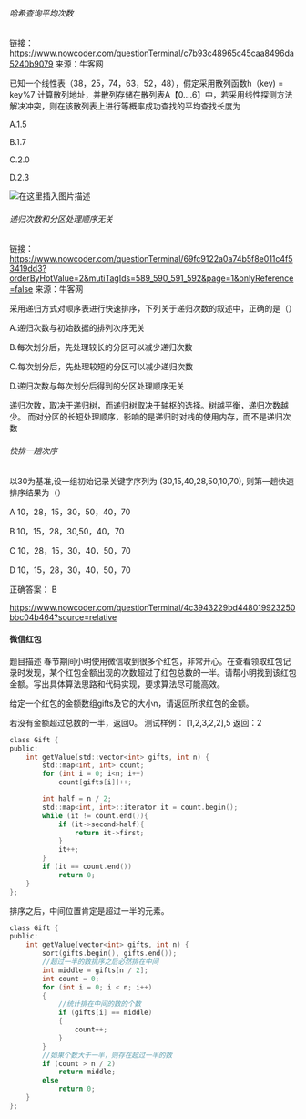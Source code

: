 ###### 哈希查询平均次数
链接：https://www.nowcoder.com/questionTerminal/c7b93c48965c45caa8496da5240b9079
来源：牛客网

已知一个线性表（38，25，74，63，52，48），假定采用散列函数h（key) = key%7 计算散列地址，并散列存储在散列表A【0....6】中，若采用线性探测方法解决冲突，则在该散列表上进行等概率成功查找的平均查找长度为

A.1.5

B.1.7

C.2.0

D.2.3

![在这里插入图片描述](https://img-blog.csdnimg.cn/20190812094551361.png?x-oss-process=image/watermark,type_ZmFuZ3poZW5naGVpdGk,shadow_10,text_aHR0cHM6Ly9ibG9nLmNzZG4ubmV0L1ZpY2tlcnNfeGlhb3dlaQ==,size_16,color_FFFFFF,t_70)
###### 递归次数和分区处理顺序无关
链接：https://www.nowcoder.com/questionTerminal/69fc9122a0a74b5f8e011c4f53419dd3?orderByHotValue=2&mutiTagIds=589_590_591_592&page=1&onlyReference=false
来源：牛客网

采用递归方式对顺序表进行快速排序，下列关于递归次数的叙述中，正确的是（）

A.递归次数与初始数据的排列次序无关

B.每次划分后，先处理较长的分区可以减少递归次数

C.每次划分后，先处理较短的分区可以减少递归次数

D.递归次数与每次划分后得到的分区处理顺序无关

递归次数，取决于递归树，而递归树取决于轴枢的选择。树越平衡，递归次数越少。
而对分区的长短处理顺序，影响的是递归时对栈的使用内存，而不是递归次数
###### 快排一趟次序
以30为基准,设一组初始记录关键字序列为 (30,15,40,28,50,10,70), 则第一趟快速排序结果为（）

A 10，28，15，30，50，40，70

B 10，15，28，30,50，40，70

C 10，28，15，30，40，50，70

D 10，15，28，30，40，50，70

正确答案： B

https://www.nowcoder.com/questionTerminal/4c3943229bd448019923250bbc04b464?source=relative

#### 微信红包
题目描述
春节期间小明使用微信收到很多个红包，非常开心。在查看领取红包记录时发现，某个红包金额出现的次数超过了红包总数的一半。请帮小明找到该红包金额。写出具体算法思路和代码实现，要求算法尽可能高效。

给定一个红包的金额数组gifts及它的大小n，请返回所求红包的金额。

若没有金额超过总数的一半，返回0。
测试样例：
[1,2,3,2,2],5
返回：2

```c
class Gift {
public:
	int getValue(std::vector<int> gifts, int n) {
		std::map<int, int> count;
		for (int i = 0; i<n; i++)
			count[gifts[i]]++;

		int half = n / 2;
		std::map<int, int>::iterator it = count.begin();
		while (it != count.end()){
			if (it->second>half){
				return it->first;
			}
			it++;
		}
		if (it == count.end())
			return 0;
	}
};
```
排序之后，中间位置肯定是超过一半的元素。
```c
class Gift {
public:
	int getValue(vector<int> gifts, int n) {
		sort(gifts.begin(), gifts.end());
		//超过一半的数排序之后必然排在中间
		int middle = gifts[n / 2];
		int count = 0;
		for (int i = 0; i < n; i++)
		{
			//统计排在中间的数的个数
			if (gifts[i] == middle)
			{
				count++;
			}
		}
		//如果个数大于一半，则存在超过一半的数
		if (count > n / 2)
			return middle;
		else
			return 0;
	}
};
```

